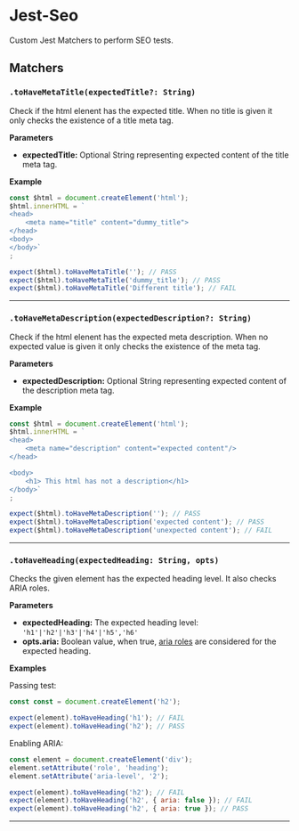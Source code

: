 # Jest-Seo

Custom Jest Matchers to perform SEO tests.


## Matchers

### `.toHaveMetaTitle(expectedTitle?: String)`

Check if the html elenent has the expected title. When no title is given it only checks the existence of a title meta tag.

**Parameters** 

- **expectedTitle:** Optional String representing expected content of the title meta tag.


**Example**

```js
const $html = document.createElement('html');
$html.innerHTML = `
<head>
    <meta name="title" content="dummy_title">
</head>
<body>
</body>`
;

expect($html).toHaveMetaTitle(''); // PASS
expect($html).toHaveMetaTitle('dummy_title'); // PASS
expect($html).toHaveMetaTitle('Different title'); // FAIL
```

---

### `.toHaveMetaDescription(expectedDescription?: String)`

Check if the html elenent has the expected meta description. When no expected value is given it only checks the existence of the meta tag.

**Parameters** 

- **expectedDescription:** Optional String representing expected content of the description meta tag.


**Example**

```js
const $html = document.createElement('html');
$html.innerHTML = `
<head>
    <meta name="description" content="expected content"/>
</head>

<body>
    <h1> This html has not a description</h1>
</body>`
;

expect($html).toHaveMetaDescription(''); // PASS
expect($html).toHaveMetaDescription('expected content'); // PASS
expect($html).toHaveMetaDescription('unexpected content'); // FAIL
```


---

### `.toHaveHeading(expectedHeading: String, opts)`

Checks the given element has the expected heading level. It also checks ARIA roles.

**Parameters** 

- **expectedHeading:** The expected heading level: `'h1'|'h2'|'h3'|'h4'|'h5','h6'`
- **opts.aria:** Boolean value, when true, [aria roles](https://developer.mozilla.org/en-US/docs/Web/Accessibility/ARIA/Roles/heading_role) are considered for the expected heading.


**Examples**

Passing test:
```js
const const = document.createElement('h2');

expect(element).toHaveHeading('h1'); // FAIL
expect(element).toHaveHeading('h2'); // PASS
```

Enabling ARIA:

```js
const element = document.createElement('div');
element.setAttribute('role', 'heading');
element.setAttribute('aria-level', '2');

expect(element).toHaveHeading('h2'); // FAIL
expect(element).toHaveHeading('h2', { aria: false }); // FAIL
expect(element).toHaveHeading('h2', { aria: true }); // PASS
```

---